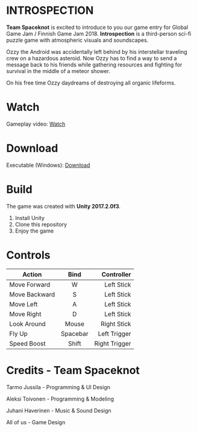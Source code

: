 
# INTROSPECTION

**Team Spaceknot** is excited to introduce to you our game entry for Global Game Jam / Finnish Game Jam 2018. **Introspection** is a third-person sci-fi puzzle game with atmospheric visuals and soundscapes.

Ozzy the Android was accidentally left behind by his interstellar traveling crew on a hazardous asteroid. Now Ozzy has to find a way to send a message back to his friends while gathering resources and fighting for survival in the middle of a meteor shower. 

On his free time Ozzy daydreams of destroying all organic lifeforms.

# Watch

Gameplay video: [Watch](https://www.youtube.com/watch?v=THNOQzAbl80)

# Download

Executable (Windows): [Download](https://ggj.s3.amazonaws.com/games/2018/01/184589/exec/Ds9JY/Introspection_180128_0.7z)

# Build

The game was created with **Unity 2017.2.0f3**.

 1. Install Unity
 2. Clone this repository
 3. Enjoy the game

# Controls

| Action        | Bind           | Controller  |
| ------------- |:-------------:| -----:|
| Move Forward     | W | Left Stick |
| Move Backward     | S | Left Stick |
| Move Left | A | Left Stick |
| Move Right | D | Left Stick |
| Look Around | Mouse | Right Stick |
| Fly Up | Spacebar | Left Trigger |
| Speed Boost | Shift | Right Trigger |


# Credits - Team Spaceknot

Tarmo Jussila - Programming & UI Design

Aleksi Toivonen - Programming & Modeling

Juhani Haverinen - Music & Sound Design

All of us - Game Design
